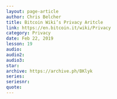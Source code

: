 ```yaml
---
layout: page-article
author: Chris Belcher
title: Bitcoin Wiki’s Privacy Aritcle
link: https://en.bitcoin.it/wiki/Privacy
category: Privacy
date: Feb 22, 2019
lesson: 19
audio: 
audio2: 
audio3: 
star: 
archive: https://archive.ph/BKlyk
series: 
seriesnr: 
quote: 
---
```

